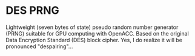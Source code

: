 # DES PRNG

Lightweight (seven bytes of state) pseudo random number generator (PRNG) suitable for GPU computing with OpenACC. Based on the original  Data Encryption Standard (DES) block cipher. Yes, I do realize it will be pronounced "despairing"...